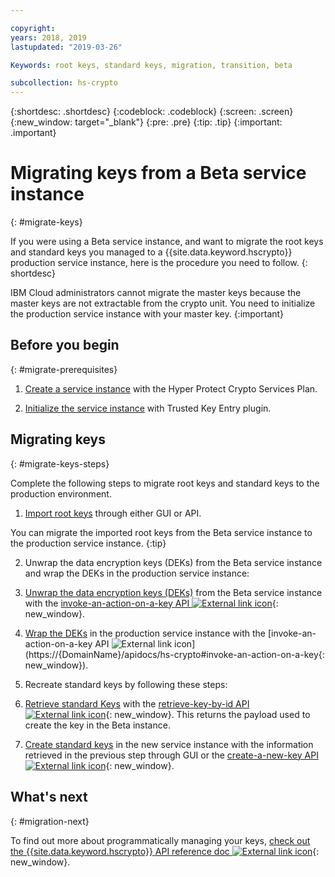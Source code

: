 ```yaml
---

copyright:
years: 2018, 2019
lastupdated: "2019-03-26"

Keywords: root keys, standard keys, migration, transition, beta

subcollection: hs-crypto
---
```


{:shortdesc: .shortdesc}
{:codeblock: .codeblock}
{:screen: .screen}
{:new_window: target="_blank"}
{:pre: .pre}
{:tip: .tip}
{:important: .important}

# Migrating keys from a Beta service instance
{: #migrate-keys}

If you were using a Beta service instance, and want to migrate the root keys and standard keys you managed to a {{site.data.keyword.hscrypto}} production service instance, here is the procedure you need to follow.
{: shortdesc}

IBM Cloud administrators cannot migrate the master keys because the master keys are not extractable from the crypto unit. You need to initialize the production service instance with your master key.
{:important}  

## Before you begin
{: #migrate-prerequisites}

1. [Create a service instance](/docs/services/hs-crypto/provision.html) with the Hyper Protect Crypto Services Plan.

2. [Initialize the service instance](/docs/services/hs-crypto/initialize_hsm.html) with Trusted Key Entry plugin.

## Migrating keys
{: #migrate-keys-steps}  

Complete the following steps to migrate root keys and standard keys to the production environment.

1. [Import root keys](/docs/services/hs-crypto/import-root-keys.html) through either GUI or API.

  You can migrate the imported root keys from the Beta service instance to the production service instance.
  {:tip}

2. Unwrap the data encryption keys (DEKs) from the Beta service instance and wrap the DEKs in the production service instance:

  1. [Unwrap the data encryption keys (DEKs)](/docs/services/hs-crypto/unwrap-keys.html) from the Beta service instance with the [invoke-an-action-on-a-key API ![External link icon](../../icons/launch-glyph.svg "External link icon")](https://{DomainName}/apidocs/hs-crypto#invoke-an-action-on-a-key){: new_window}.

  2. [Wrap the DEKs](/docs/services/hs-crypto/wrap-keys.html) in the production service instance with the [invoke-an-action-on-a-key API ![External link icon](../../icons/launch-glyph.svg "External link icon")](https://{DomainName}/apidocs/hs-crypto#invoke-an-action-on-a-key{: new_window}).

3. Recreate standard keys by following these steps:

  1. [Retrieve standard Keys](/docs/services/hs-crypto?topic=hs-crypto-view-keys#retrieve-key-api) with the [retrieve-key-by-id API ![External link icon](../../icons/launch-glyph.svg "External link icon")](https://{DomainName}/apidocs/hs-crypto#retrieve-a-key-by-id){: new_window}. This returns the payload used to create the key in the Beta instance.

  2. [Create standard keys](/docs/services/hs-crypto/create-standard-keys.html) in the new service instance with the information retrieved in the previous step through GUI or the [create-a-new-key API ![External link icon](../../icons/launch-glyph.svg "External link icon")](https://{DomainName}/apidocs/hs-crypto#create-a-new-key){: new_window}.

## What's next
{: #migration-next}

To find out more about programmatically managing your keys, [check out the {{site.data.keyword.hscrypto}} API reference doc ![External link icon](../../icons/launch-glyph.svg "External link icon")](https://{DomainName}/apidocs/hs-crypto){: new_window}.
